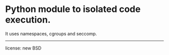 Python module to isolated code execution.
========================================

It uses namespaces, cgroups and seccomp.


---
license: new BSD
